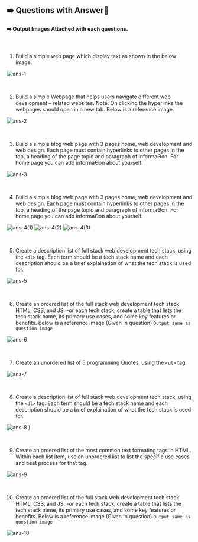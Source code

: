 ## ➡️ Questions with Answer📝
#### ➡️ Output Images Attached with each questions.

</br>
  
1. Build a simple web page which display text as shown in the below image.
   
![ ans-1 ](https://github.com/user-attachments/assets/e369cfb0-0000-4663-bd62-8f2f8d3b9fbc)


</br>

2. Build a simple Webpage that helps users navigate different web development – related websites. Note: On clicking the hyperlinks the webpages should open in a new tab. Below is a reference image.
 
![ ans-2 ](https://github.com/user-attachments/assets/ee8b842c-e544-4f1b-bd7b-458e72da5501)

</br>

3. Build a simple blog web page with 3 pages home, web development and web design. Each page must contain hyperlinks to other pages in the top, a heading of the page topic and paragraph of informaƟon. For home page you can add informaƟon about yourself.
 
![ ans-3 ](https://github.com/user-attachments/assets/fdd89316-2ad8-4963-973b-7f1fe8bf5c39)

</br>

4. Build a simple blog web page with 3 pages home, web development and web design. Each page must contain hyperlinks to other pages in the top, a heading of the page topic and paragraph of informaƟon. For home page you can add informaƟon about yourself.

![ ans-4(1) ](https://github.com/user-attachments/assets/2af291ca-47a3-454f-b413-997aec04f229)
![ ans-4(2) ](https://github.com/user-attachments/assets/7eee7958-dde4-4a41-891c-d0e742e56849)
![ ans-4(3) ](https://github.com/user-attachments/assets/a9f2208c-7e29-41dc-af9e-ade1f53a0440)

</br>

5. Create a description list of full stack web development tech stack, using the `<dl>` tag. Each term should be a tech stack name and each description should be a brief explaination of what the tech stack is used for.

![ ans-5 ](https://github.com/user-attachments/assets/ee8b842c-e544-4f1b-bd7b-458e72da5501)

</br>

6. Create an ordered list of the full stack web development tech stack HTML, CSS, and JS. -or each tech stack, create a table that lists the tech stack name, its primary use cases, and some key features or benefits. Below is a reference image (Given In question) `Output same as question image`

![ ans-6 ](https://github.com/user-attachments/assets/edf0bca6-6e98-408d-bfc5-8dfa157d3f1a)

</br>

7. Create an unordered list of 5 programming Quotes, using the `<ul>` tag.

![ ans-7 ](https://github.com/user-attachments/assets/f4da2510-2d3d-4c60-999d-61f9d98e60bc)


</br>

8. Create a description list of full stack web development tech stack, using the `<dl>` tag. Each term should be a tech stack name and each description should be a brief explaination of what the tech stack is used for.

![ ans-8 ](https://github.com/user-attachments/assets/4240e15c-5b3a-4887-978a-875525786c45)
)

</br>

9. Create an ordered list of the most common text formating tags in HTML. Within each list item, use an unordered list to list the specific use cases and best process for that tag.

![ ans-9 ](https://github.com/user-attachments/assets/d1cab3dd-3b89-4b0b-b91e-b50c37ff5735)

</br>

10. Create an ordered list of the full stack web development tech stack HTML, CSS, and JS. -or each tech stack, create a table that lists the tech stack name, its primary use cases, and some key features or benefits. Below is a reference image (Given In question) `Output same as question image`

![ ans-10 ](https://github.com/user-attachments/assets/9e01a689-1d8f-44b9-8f40-91428429bba4)
